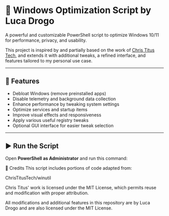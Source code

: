 # 🚀 Windows Optimization Script by Luca Drogo

A powerful and customizable PowerShell script to optimize Windows 10/11 for performance, privacy, and usability.

This project is inspired by and partially based on the work of [Chris Titus Tech](https://github.com/ChrisTitusTech/winutil), and extends it with additional tweaks, a refined interface, and features tailored to my personal use case.

---

## 🔧 Features

- Debloat Windows (remove preinstalled apps)
- Disable telemetry and background data collection
- Enhance performance by tweaking system settings
- Optimize services and startup items
- Improve visual effects and responsiveness
- Apply various useful registry tweaks
- Optional GUI interface for easier tweak selection

---

## ▶️ Run the Script

Open **PowerShell as Administrator** and run this command:







📄 Credits
This script includes portions of code adapted from:

ChrisTitusTech/winutil

Chris Titus' work is licensed under the MIT License, which permits reuse and modification with proper attribution.

All modifications and additional features in this repository are by Luca Drogo and are also licensed under the MIT License.



